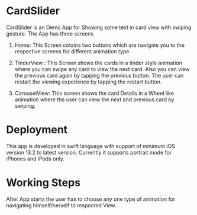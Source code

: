 # CardSlider
CardSlider is an Demo App for Showing some text in card view with swiping gesture.
The App has three screens 

1. Home: This Screen cotains two buttons which are navigate you to the respective screens for different animation type.

2. TinderView : This Screen shows the cards in a tinder style animation where you can swipe any card to view the next card. Also you can view the previous card again by tapping the previous button. The user can restart the viewing experience by tapping the restart button.

3. CarouselView: This screen shows the card Details in a Wheel like animation where the user can view the next and previous card by swiping.

# Deployment

This app is developed in swift language with support of minimum iOS version 13.2 to latest version. Currently it supports portrait mode for iPhones and iPods only.

# Working Steps
After App starts the user has to choose any one type of animation for navigating himself/herself to respected View.


